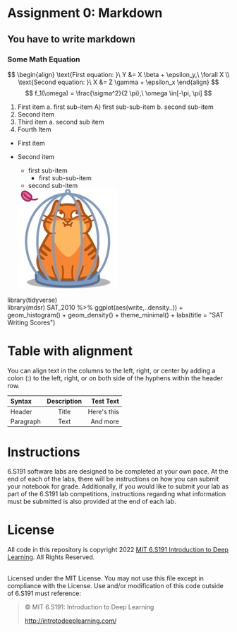 # Assignment 0: Markdown

## You have to write markdown 

### Some Math Equation 
$$
\begin{align}
\text{First equation: }\ Y &= X \beta + \epsilon_y,\ \forall X \\
\text{Second equation: }\ X &= Z \gamma + \epsilon_x
\end{align}
$$
$$
 f_1(\omega) = \frac{\sigma^2}{2 \pi},\ \omega \in[-\pi, \pi]
$$


1. First item a. first sub-item A) first sub-sub-item b. second sub-item
2. Second item
3. Third item a. second sub item
4. Fourth Item

* First item
* Second item
     + first sub-item
        - first sub-sub-item
     + second sub-item

     <img src="./images/brown-cat1.png" width="225" >
     
library(tidyverse)  
library(mdsr)
SAT_2010 %>% ggplot(aes(write,..density..)) + geom_histogram() +
geom_density() + theme_minimal() + labs(title = "SAT Writing Scores")

 # Table with alignment  
 You can align text in the columns to the left, right, or center by adding a colon (:) to the left, right, or on both side of the hyphens within the header row.

| Syntax      | Description | Test Text     |
| :---        |    :----:   |          ---: |
| Header      | Title       | Here's this   |
| Paragraph   | Text        | And more      |

# Instructions
<p>6.S191 software labs are designed to be completed at your own pace. At the end of each
of the labs, there will be instructions on how you can submit your notebook for grade.
Additionally, if you would like to submit your lab as part of the 6.S191 lab competitions,
instructions regarding what information must be submitted is also provided at the end of
each lab.</p>

# License

All code in this repository is copyright 2022 [MIT 6.S191 Introduction to Deep Learning](http://introtodeeplearning.com/). All
Rights Reserved.

<br/>
Licensed under the MIT License. You may not use this file except in compliance with the
License. Use and/or modification of this code outside of 6.S191 must reference:

> © MIT 6.S191: Introduction to Deep Learning
> 
> http://introtodeeplearning.com/
<br/>


